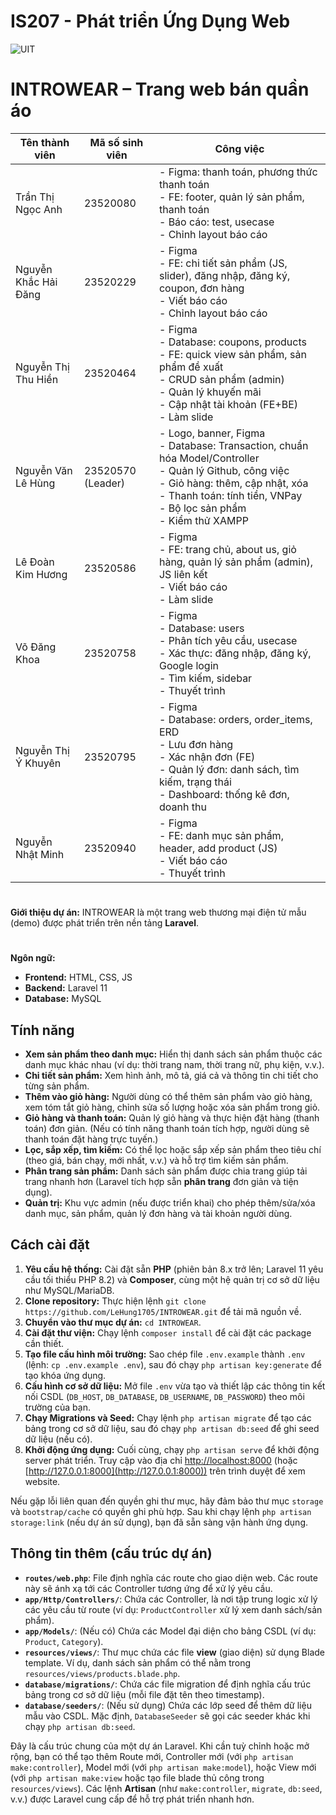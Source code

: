 # IS207 - Phát triển Ứng Dụng Web 
![UIT](https://i0.wp.com/www.senviet.art/wp-content/uploads/edd/2021/12/dhuit.jpg?fit=945%2C709&ssl=1)
# INTROWEAR – Trang web bán quần áo

| Tên thành viên             | Mã số sinh viên   | Công việc |
|----------------------------|-------------------|-----------|
| Trần Thị Ngọc Anh          | 23520080          | - Figma: thanh toán, phương thức thanh toán<br>- FE: footer, quản lý sản phẩm, thanh toán<br>- Báo cáo: test, usecase<br>- Chỉnh layout báo cáo |
| Nguyễn Khắc Hải Đăng       | 23520229          | - Figma<br>- FE: chi tiết sản phẩm (JS, slider), đăng nhập, đăng ký, coupon, đơn hàng<br>- Viết báo cáo<br>- Chỉnh layout báo cáo |
| Nguyễn Thị Thu Hiền        | 23520464          | - Figma<br>- Database: coupons, products<br>- FE: quick view sản phẩm, sản phẩm đề xuất<br>- CRUD sản phẩm (admin)<br>- Quản lý khuyến mãi<br>- Cập nhật tài khoản (FE+BE)<br>- Làm slide |
| Nguyễn Văn Lê Hùng         | 23520570 (Leader) | - Logo, banner, Figma<br>- Database: Transaction, chuẩn hóa Model/Controller<br>- Quản lý Github, công việc<br>- Giỏ hàng: thêm, cập nhật, xóa<br>- Thanh toán: tính tiền, VNPay<br>- Bộ lọc sản phẩm<br>- Kiểm thử XAMPP |
| Lê Đoàn Kim Hương          | 23520586          | - Figma<br>- FE: trang chủ, about us, giỏ hàng, quản lý sản phẩm (admin), JS liên kết<br>- Viết báo cáo<br>- Làm slide |
| Võ Đăng Khoa               | 23520758          | - Figma<br>- Database: users<br>- Phân tích yêu cầu, usecase<br>- Xác thực: đăng nhập, đăng ký, Google login<br>- Tìm kiếm, sidebar<br>- Thuyết trình |
| Nguyễn Thị Ý Khuyên        | 23520795          | - Figma<br>- Database: orders, order_items, ERD<br>- Lưu đơn hàng<br>- Xác nhận đơn (FE)<br>- Quản lý đơn: danh sách, tìm kiếm, trạng thái<br>- Dashboard: thống kê đơn, doanh thu |
| Nguyễn Nhật Minh           | 23520940          | - Figma<br>- FE: danh mục sản phẩm, header, add product (JS)<br>- Viết báo cáo<br>- Thuyết trình |

# 
**Giới thiệu dự án:** INTROWEAR là một trang web thương mại điện tử mẫu (demo) được phát triển trên nền tảng **Laravel**. 
#
**Ngôn ngữ:** 
* **Frontend:** HTML, CSS, JS
* **Backend:** Laravel 11
* **Database:** MySQL

## Tính năng

* **Xem sản phẩm theo danh mục:** Hiển thị danh sách sản phẩm thuộc các danh mục khác nhau (ví dụ: thời trang nam, thời trang nữ, phụ kiện, v.v.).
* **Chi tiết sản phẩm:** Xem hình ảnh, mô tả, giá cả và thông tin chi tiết cho từng sản phẩm.
* **Thêm vào giỏ hàng:** Người dùng có thể thêm sản phẩm vào giỏ hàng, xem tóm tắt giỏ hàng, chỉnh sửa số lượng hoặc xóa sản phẩm trong giỏ.
* **Giỏ hàng và thanh toán:** Quản lý giỏ hàng và thực hiện đặt hàng (thanh toán) đơn giản. (Nếu có tính năng thanh toán tích hợp, người dùng sẽ thanh toán đặt hàng trực tuyến.)
* **Lọc, sắp xếp, tìm kiếm:** Có thể lọc hoặc sắp xếp sản phẩm theo tiêu chí (theo giá, bán chạy, mới nhất, v.v.) và hỗ trợ tìm kiếm sản phẩm.
* **Phân trang sản phẩm:** Danh sách sản phẩm được chia trang giúp tải trang nhanh hơn (Laravel tích hợp sẵn **phân trang** đơn giản và tiện dụng).
* **Quản trị:** Khu vực admin (nếu được triển khai) cho phép thêm/sửa/xóa danh mục, sản phẩm, quản lý đơn hàng và tài khoản người dùng.

## Cách cài đặt

1. **Yêu cầu hệ thống:** Cài đặt sẵn **PHP** (phiên bản 8.x trở lên; Laravel 11 yêu cầu tối thiểu PHP 8.2) và **Composer**, cùng một hệ quản trị cơ sở dữ liệu như MySQL/MariaDB.
2. **Clone repository:** Thực hiện lệnh `git clone https://github.com/LeHung1705/INTROWEAR.git` để tải mã nguồn về.
3. **Chuyển vào thư mục dự án:** `cd INTROWEAR`.
4. **Cài đặt thư viện:** Chạy lệnh `composer install` để cài đặt các package cần thiết.
5. **Tạo file cấu hình môi trường:** Sao chép file `.env.example` thành `.env` (lệnh: `cp .env.example .env`), sau đó chạy `php artisan key:generate` để tạo khóa ứng dụng.
6. **Cấu hình cơ sở dữ liệu:** Mở file `.env` vừa tạo và thiết lập các thông tin kết nối CSDL (`DB_HOST`, `DB_DATABASE`, `DB_USERNAME`, `DB_PASSWORD`) theo môi trường của bạn.
7. **Chạy Migrations và Seed:** Chạy lệnh `php artisan migrate` để tạo các bảng trong cơ sở dữ liệu, sau đó chạy `php artisan db:seed` để ghi seed dữ liệu (nếu có).
8. **Khởi động ứng dụng:** Cuối cùng, chạy `php artisan serve` để khởi động server phát triển. Truy cập vào địa chỉ [http://localhost:8000](http://localhost:8000) (hoặc [http://127.0.0.1:8000](http://127.0.0.1:8000)) trên trình duyệt để xem website.

Nếu gặp lỗi liên quan đến quyền ghi thư mục, hãy đảm bảo thư mục `storage` và `bootstrap/cache` có quyền ghi phù hợp. Sau khi chạy lệnh `php artisan storage:link` (nếu dự án sử dụng), bạn đã sẵn sàng vận hành ứng dụng.

## Thông tin thêm (cấu trúc dự án)

* **`routes/web.php`**: File định nghĩa các route cho giao diện web. Các route này sẽ ánh xạ tới các Controller tương ứng để xử lý yêu cầu.
* **`app/Http/Controllers/`**: Chứa các Controller, là nơi tập trung logic xử lý các yêu cầu từ route (ví dụ: `ProductController` xử lý xem danh sách/sản phẩm).
* **`app/Models/`**: (Nếu có) Chứa các Model đại diện cho bảng CSDL (ví dụ: `Product`, `Category`).
* **`resources/views/`**: Thư mục chứa các file **view** (giao diện) sử dụng Blade template. Ví dụ, danh sách sản phẩm có thể nằm trong `resources/views/products.blade.php`.
* **`database/migrations/`**: Chứa các file migration để định nghĩa cấu trúc bảng trong cơ sở dữ liệu (mỗi file đặt tên theo timestamp).
* **`database/seeders/`**: (Nếu sử dụng) Chứa các lớp seed để thêm dữ liệu mẫu vào CSDL. Mặc định, `DatabaseSeeder` sẽ gọi các seeder khác khi chạy `php artisan db:seed`.

Đây là cấu trúc chung của một dự án Laravel. Khi cần tuỳ chỉnh hoặc mở rộng, bạn có thể tạo thêm Route mới, Controller mới (với `php artisan make:controller`), Model mới (với `php artisan make:model`), hoặc View mới (với `php artisan make:view` hoặc tạo file blade thủ công trong `resources/views`). Các lệnh **Artisan** (như `make:controller`, `migrate`, `db:seed`, v.v.) được Laravel cung cấp để hỗ trợ phát triển nhanh hơn.


